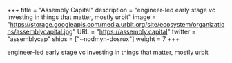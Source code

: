 +++
title = "Assembly Capital"
description = "engineer-led early stage vc investing in things that matter, mostly urbit"
image = "https://storage.googleapis.com/media.urbit.org/site/ecosystem/organizations/assemblycapital.jpg"
URL = "https://assembly.capital"
twitter = "assemblycap"
ships = ["~nodmyn-dosrux"]
weight = 7
+++

engineer-led early stage vc investing in things that matter, mostly urbit